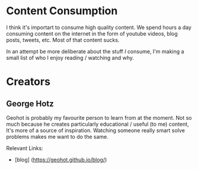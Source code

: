 # Content Consumption

I think it's importart to consume high quality content. We spend hours a day consuming content on the internet in the form of
youtube videos, blog posts, tweets, etc. Most of that content sucks.

In an attempt be more deliberate about the stuff *I* consume, I'm making a small list of who I enjoy reading / watching and why.

Creators
====

## George Hotz

Geohot is probably my favourite person to learn from at the moment. Not so much because he creates particularly educational / useful (to me) content, It's more
of a source of inspiration. Watching someone really smart solve problems makes me want to do the same.

Relevant Links:
- [blog] (https://geohot.github.io/blog/)
